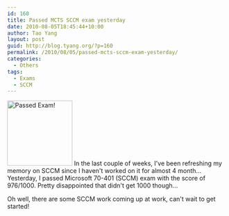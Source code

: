 ```yaml
---
id: 160
title: Passed MCTS SCCM exam yesterday
date: 2010-08-05T18:45:44+10:00
author: Tao Yang
layout: post
guid: http://blog.tyang.org/?p=160
permalink: /2010/08/05/passed-mcts-sccm-exam-yesterday/
categories:
  - Others
tags:
  - Exams
  - SCCM
---
```

<a href="http://blog.tyang.org/wp-content/uploads/2010/08/pass_fail1.jpg"><img class="alignright size-thumbnail wp-image-161" title="Passed!" src="http://blog.tyang.org/wp-content/uploads/2010/08/pass_fail1-150x150.jpg" alt="Passed Exam!" width="150" height="150" /></a>
In the last couple of weeks, I've been refreshing my memory on SCCM since I haven't worked on it for almost 4 month... Yesterday, I passed Microsoft 70-401 (SCCM) exam with the score of 976/1000. Pretty disappointed that didn't get 1000 though...

Oh well, there are some SCCM work coming up at work, can't wait to get started!